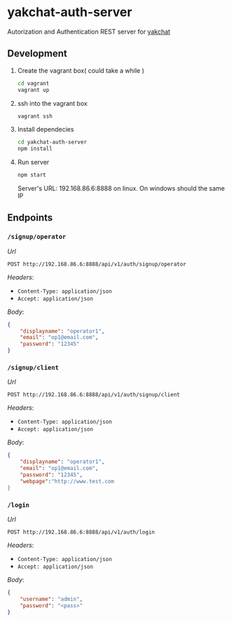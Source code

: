 # yakchat-auth-server

Autorization and Authentication REST server for [yakchat](https://github.com/rebelstackio/yakchat)

## Development

1) Create the vagrant box( could take a while )

	```sh
	cd vagrant
	vagrant up
	```

2) ssh into the vagrant box

	```sh
	vagrant ssh
	```

3) Install dependecies

	```sh
	cd yakchat-auth-server
	npm install
	```

4) Run server

	```sh
	npm start
	```

	Server's URL: 192.168.86.6:8888 on linux. On windows should the same IP


## Endpoints

### `/signup/operator`

*Url*

`POST http://192.168.86.6:8888/api/v1/auth/signup/operator` 

*Headers*:

- `Content-Type: application/json`
- `Accept: application/json`

*Body*:

```json
{
	"displayname": "operator1",
	"email": "op1@email.com",
	"password": "12345"
}
```

### `/signup/client`

*Url*

`POST http://192.168.86.6:8888/api/v1/auth/signup/client` 

*Headers*:

- `Content-Type: application/json`
- `Accept: application/json`

*Body*:

```json
{
	"displayname": "operator1",
	"email": "op1@email.com",
	"password": "12345",
	"webpage":"http://www.test.com
}
```

### `/login`

*Url*

`POST http://192.168.86.6:8888/api/v1/auth/login` 

*Headers*:

- `Content-Type: application/json`
- `Accept: application/json`

*Body*:

```json
{
	"username": "admin",
	"password": "<pass>"
}
```
